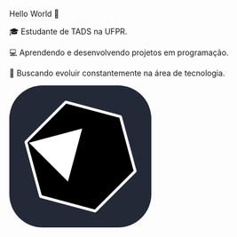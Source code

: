Hello World 👋

🎓 Estudante de TADS na UFPR.

💻 Aprendendo e desenvolvendo projetos em programação.

🚀 Buscando evoluir constantemente na área de tecnologia.

<svg width="256" height="256" viewBox="0 0 256 256" fill="none" xmlns="http://www.w3.org/2000/svg">
<rect width="256" height="256" rx="60" fill="#242938"/>
<path d="M155.26 226.052L226.479 154.975C226.764 154.69 226.907 154.405 226.622 153.978L200.555 56.8344C200.555 56.5495 200.271 56.2647 199.843 56.1222L102.557 30.0559C102.272 29.9134 101.845 30.0559 101.56 30.3408L30.3408 101.418C30.0559 101.703 29.9134 101.988 30.0559 102.415L56.2647 199.558C56.2647 199.843 56.5495 200.128 56.9769 200.271L154.263 226.337C154.548 226.479 154.975 226.337 155.26 226.052Z" fill="black" stroke="white" stroke-width="5" stroke-linecap="round"/>
<path d="M105.691 173.207L35.4688 103.127L131.33 77.7729L105.691 173.207Z" fill="white"/>
</svg>
